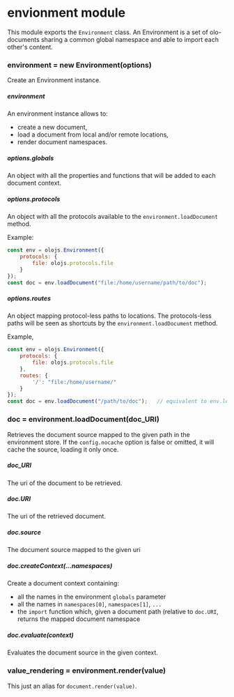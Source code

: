 # envionment module
This module exports the `Environment` class. An Environment is a set of
olo-documents sharing a common global namespace and able to import each
other's content.


### environment = new Environment(options)
Create an Environment instance.

##### environment
An environment instance allows to:
* create a new document, 
* load a document from local and/or remote locations,
* render document namespaces.

##### options.globals
An object with all the properties and functions that will be added to 
each document context.

##### options.protocols
An object with all the protocols available to the `environment.loadDocument`
method.

Example:

```js
const env = olojs.Environment({
    protocols: {
        file: olojs.protocols.file
    }
});
const doc = env.loadDocument("file:/home/username/path/to/doc");
```

##### options.routes 
An object mapping protocol-less paths to locations. The protocols-less paths
will be seen as shortcuts by the `environment.loadDocument` method.

Example,

```js
const env = olojs.Environment({
    protocols: {
        file: olojs.protocols.file
    },
    routes: {
        '/': "file:/home/username/"
    }
});
const doc = env.loadDocument("/path/to/doc");   // equivalent to env.loadDocument("file:/home/username/path/to/doc")
```

### doc = environment.loadDocument(doc_URI)
Retrieves the document source mapped to the given path in the environment store.
If the `config.nocache` option is false or omitted, it will cache the
source, loading it only once.

##### doc_URI
The uri of the document to be retrieved.

##### doc.URI
The uri of the retrieved document.

##### doc.source
The document source mapped to the given uri

##### doc.createContext(...namespaces)
Create a document context containing:
- all the names in the environment `globals` parameter
- all the names in `namespaces[0]`, `namespaces[1]`, `...`
- the `import` function which, given a document path (relative to 
  `doc.URI`, returns the mapped document namespace
  
##### doc.evaluate(context)
Evaluates the document source in the given context.
  
### value_rendering = environment.render(value)
This just an alias for `document.render(value)`.
